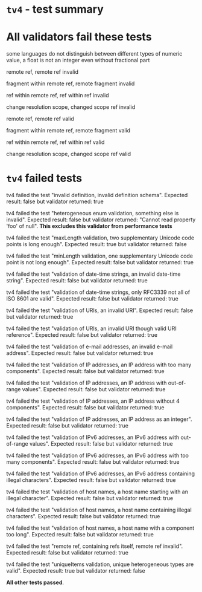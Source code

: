 # `tv4` - test summary

# All validators fail these tests

some languages do not distinguish between different types of numeric value, a float is not an integer even without fractional part

remote ref, remote ref invalid

fragment within remote ref, remote fragment invalid

ref within remote ref, ref within ref invalid

change resolution scope, changed scope ref invalid

remote ref, remote ref valid

fragment within remote ref, remote fragment valid

ref within remote ref, ref within ref valid

change resolution scope, changed scope ref valid


# `tv4` failed tests

tv4 failed the test &quot;invalid definition, invalid definition schema&quot;. Expected result: false but validator returned: true

tv4 failed the test &quot;heterogeneous enum validation, something else is invalid&quot;. Expected result: false but validator returned: &quot;Cannot read property &#39;foo&#39; of null&quot;. **This excludes this validator from performance tests**

tv4 failed the test &quot;maxLength validation, two supplementary Unicode code points is long enough&quot;. Expected result: true but validator returned: false

tv4 failed the test &quot;minLength validation, one supplementary Unicode code point is not long enough&quot;. Expected result: false but validator returned: true

tv4 failed the test &quot;validation of date-time strings, an invalid date-time string&quot;. Expected result: false but validator returned: true

tv4 failed the test &quot;validation of date-time strings, only RFC3339 not all of ISO 8601 are valid&quot;. Expected result: false but validator returned: true

tv4 failed the test &quot;validation of URIs, an invalid URI&quot;. Expected result: false but validator returned: true

tv4 failed the test &quot;validation of URIs, an invalid URI though valid URI reference&quot;. Expected result: false but validator returned: true

tv4 failed the test &quot;validation of e-mail addresses, an invalid e-mail address&quot;. Expected result: false but validator returned: true

tv4 failed the test &quot;validation of IP addresses, an IP address with too many components&quot;. Expected result: false but validator returned: true

tv4 failed the test &quot;validation of IP addresses, an IP address with out-of-range values&quot;. Expected result: false but validator returned: true

tv4 failed the test &quot;validation of IP addresses, an IP address without 4 components&quot;. Expected result: false but validator returned: true

tv4 failed the test &quot;validation of IP addresses, an IP address as an integer&quot;. Expected result: false but validator returned: true

tv4 failed the test &quot;validation of IPv6 addresses, an IPv6 address with out-of-range values&quot;. Expected result: false but validator returned: true

tv4 failed the test &quot;validation of IPv6 addresses, an IPv6 address with too many components&quot;. Expected result: false but validator returned: true

tv4 failed the test &quot;validation of IPv6 addresses, an IPv6 address containing illegal characters&quot;. Expected result: false but validator returned: true

tv4 failed the test &quot;validation of host names, a host name starting with an illegal character&quot;. Expected result: false but validator returned: true

tv4 failed the test &quot;validation of host names, a host name containing illegal characters&quot;. Expected result: false but validator returned: true

tv4 failed the test &quot;validation of host names, a host name with a component too long&quot;. Expected result: false but validator returned: true

tv4 failed the test &quot;remote ref, containing refs itself, remote ref invalid&quot;. Expected result: false but validator returned: true

tv4 failed the test &quot;uniqueItems validation, unique heterogeneous types are valid&quot;. Expected result: true but validator returned: false

**All other tests passed**.
